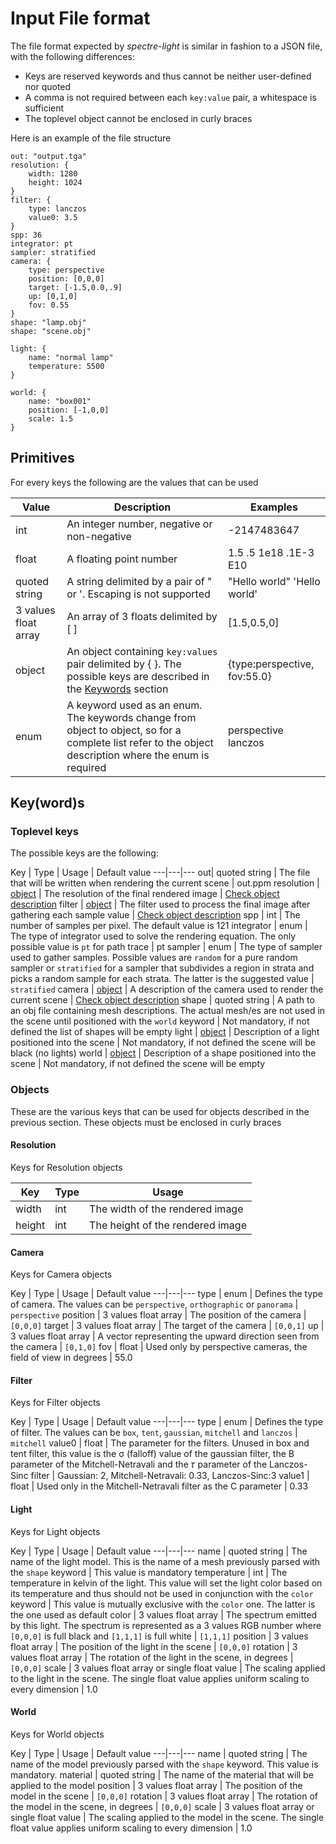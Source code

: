 # Input File format

The file format expected by *spectre-light* is similar in fashion to a JSON file,
with the following differences:

- Keys are reserved keywords and thus cannot be neither user-defined nor quoted
- A comma is not required between each `key:value` pair, a whitespace is sufficient
- The toplevel object cannot be enclosed in curly braces

Here is an example of the file structure
```
out: "output.tga"
resolution: {
    width: 1280
    height: 1024
}
filter: {
    type: lanczos
    value0: 3.5
}
spp: 36
integrator: pt
sampler: stratified
camera: {
    type: perspective
    position: [0,0,0]
    target: [-1.5,0.0,.9]
    up: [0,1,0]
    fov: 0.55
}
shape: "lamp.obj"
shape: "scene.obj"

light: {
    name: "normal lamp"
    temperature: 5500
}

world: {
    name: "box001"
    position: [-1,0,0]
    scale: 1.5
}
```
## Primitives

For every keys the following are the values that can be used

Value | Description | Examples
---|---|---
int | An integer number, negative or non-negative | -2147483647
float | A floating point number | 1.5   .5  1e18    .1E-3  E10
quoted string | A string delimited by a pair of " or '. Escaping is not supported | "Hello world"   'Hello world'
3 values float array | An array of 3 floats delimited by [ ] | [1.5,0.5,0]
object | An object containing `key:values` pair delimited by { }. The possible keys are described in the [Keywords]() section | {type:perspective, fov:55.0}
enum | A keyword used as an enum. The keywords change from object to object, so for a complete list refer to the object description where the enum is required | perspective    lanczos

## Key(word)s
### Toplevel keys
The possible keys are the following:

Key | Type | Usage | Default value
---|---|---
out| quoted string | The file that will be written when rendering the current scene | out.ppm
resolution | [object](#resolution) | The resolution of the final rendered image | [Check object description](#resolution)
filter | [object](#filter) | The filter used to process the final image after gathering each sample value | [Check object description](#filter)
spp | int | The number of samples per pixel. The default value is 121
integrator | enum | The type of integrator used to solve the rendering equation. The only possible value is `pt` for path trace | pt
sampler | enum | The type of sampler used to gather samples. Possible values are `random` for a pure random sampler or `stratified` for a sampler that subdivides a region in strata and picks a random sample for each strata. The latter is the suggested value | `stratified`
camera | [object](#camera) | A description of the camera used to render the current scene | [Check object description](#camera)
shape | quoted string | A path to an obj file containing mesh descriptions. The actual mesh/es are not used in the scene until positioned with the `world` keyword | Not mandatory, if not defined the list of shapes will be empty
light | [object](#light) | Description of a light positioned into the scene | Not mandatory, if not defined the scene will be black (no lights)
world | [object](#world) | Description of a shape positioned into the scene | Not mandatory, if not defined the scene will be empty

### Objects
These are the various keys that can be used for objects described in the previous section. These objects must be enclosed in curly braces

#### Resolution
Keys for Resolution objects

Key | Type | Usage
---|---|---
width | int | The width of the rendered image
height | int | The height of the rendered image

#### Camera
Keys for Camera objects

Key | Type | Usage | Default value
---|---|---
type | enum | Defines the type of camera. The values can be `perspective`, `orthographic` or `panorama` | `perspective`
position | 3 values float array | The position of the camera | `[0,0,0]`
target | 3 values float array | The target of the camera |  `[0,0,1]`
up | 3 values float array | A vector representing the upward direction seen from the camera | `[0,1,0]`
fov | float | Used only by perspective cameras, the field of view in degrees | 55.0

#### Filter
Keys for Filter objects

Key | Type | Usage | Default value
---|---|---
type | enum | Defines the type of filter. The values can be `box`, `tent`, `gaussian`, `mitchell` and `lanczos` |  `mitchell`
value0 | float | The parameter for the filters. Unused in box and tent filter, this value is the σ (falloff) value of the gaussian filter, the B parameter of the Mitchell-Netravali and the 𝜏 parameter of the Lanczos-Sinc filter | Gaussian: 2, Mitchell-Netravali: 0.33,    Lanczos-Sinc:3
value1 | float | Used only in the Mitchell-Netravali filter as the C parameter | 0.33

#### Light
Keys for Light objects

Key | Type | Usage | Default value
---|---|---
name | quoted string | The name of the light model. This is the name of a mesh previously parsed with the `shape` keyword | This value is mandatory
temperature | int | The temperature in kelvin of the light. This value will set the light color based on its temperature and thus should not be used in conjunction with the `color` keyword | This value is mutually exclusive with the `color` one. The latter is the one used as default
color | 3 values float array | The spectrum emitted by this light. The spectrum is represented as a 3 values RGB number where `[0,0,0]` is full black and `[1,1,1]` is full white |  `[1,1,1]`
position | 3 values float array | The position of the light in the scene | `[0,0,0]`
rotation | 3 values float array | The rotation of the light in the scene, in degrees | `[0,0,0]`
scale | 3 values float array or single float value | The scaling applied to the light in the scene. The single float value applies uniform scaling to every dimension | 1.0

#### World
Keys for World objects

Key | Type | Usage | Default value
---|---|---
name | quoted string | The name of the model previously parsed with the `shape` keyword. This value is mandatory.
material | quoted string | The name of the material that will be applied to the model
position | 3 values float array | The position of the model in the scene | `[0,0,0]`
rotation | 3 values float array | The rotation of the model in the scene, in degrees | `[0,0,0]`
scale | 3 values float array or single float value | The scaling applied to the model in the scene. The single float value applies uniform scaling to every dimension | 1.0
